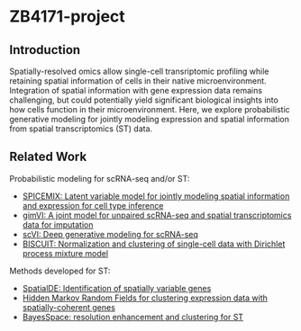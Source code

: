 # ZB4171-project

## Introduction
Spatially-resolved omics allow single-cell transriptomic profiling while retaining spatial information of cells in their native microenvironment. Integration of spatial information with gene expression data remains challenging, but could potentially yield significant biological insights into how cells function in their microenvironment. Here, we explore probabilistic generative modeling for jointly modeling expression and spatial information from spatial transcriptomics (ST) data.  

## Related Work
Probabilistic modeling for scRNA-seq and/or ST:
- [SPICEMIX: Latent variable model for jointly modeling spatial information and expression for cell type inference](https://www.biorxiv.org/content/10.1101/2020.11.29.383067v2)
- [gimVI: A joint model for unpaired scRNA-seq and spatial transcriptomics data for imputation](https://arxiv.org/abs/1905.02269)
- [scVI: Deep generative modeling for scRNA-seq](https://www.nature.com/articles/s41592-018-0229-2)
- [BISCUIT: Normalization and clustering of single-cell data with Dirichlet process mixture model](http://proceedings.mlr.press/v48/prabhakaran16.pdf)

Methods developed for ST:
- [SpatialDE: Identification of spatially variable genes](https://www.nature.com/articles/nmeth.4636)
- [Hidden Markov Random Fields for clustering expression data with spatially-coherent genes](https://www.nature.com/articles/nbt.4260)
- [BayesSpace: resolution enhancement and clustering for ST](https://www.nature.com/articles/s41587-021-00935-2)

